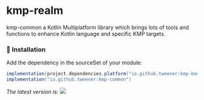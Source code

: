 # kmp-realm

kmp-common a Kotlin Multiplatform library which brings lots of tools and functions to enhance Kotlin language and specific KMP targets.

### 💾 Installation

Add the dependency in the sourceSet of your module:

```groovy
implementation(project.dependencies.platform("io.github.tweener:kmp-bom:$kmp-bom_version"))
implementation("io.github.tweener:kmp-common")
```

_The latest version
is: [![](https://img.shields.io/maven-metadata/v?metadataUrl=https%3A%2F%2Fs01.oss.sonatype.org%2Fservice%2Flocal%2Frepo_groups%2Fpublic%2Fcontent%2Fio%2Fgithub%2Ftweener%2Fkmp-bom%2Fmaven-metadata.xml)](https://central.sonatype.com/artifact/io.github.tweener/kmp-bom)_
